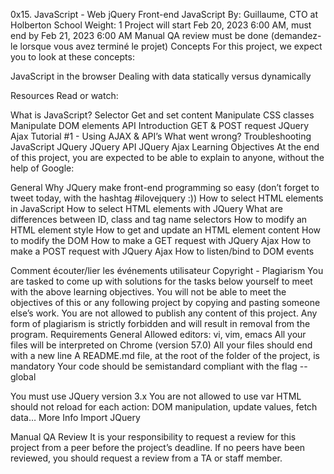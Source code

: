 0x15. JavaScript - Web jQuery Front-end JavaScript By: Guillaume, CTO at Holberton School Weight: 1 Project will start Feb 20, 2023 6:00 AM, must end by Feb 21, 2023 6:00 AM Manual QA review must be done (demandez-le lorsque vous avez terminé le projet) Concepts For this project, we expect you to look at these concepts:

JavaScript in the browser Dealing with data statically versus dynamically

Resources Read or watch:

What is JavaScript? Selector Get and set content Manipulate CSS classes Manipulate DOM elements API Introduction GET & POST request JQuery Ajax Tutorial #1 - Using AJAX & API’s What went wrong? Troubleshooting JavaScript JQuery JQuery API JQuery Ajax Learning Objectives At the end of this project, you are expected to be able to explain to anyone, without the help of Google:

General Why JQuery make front-end programming so easy (don’t forget to tweet today, with the hashtag #ilovejquery :)) How to select HTML elements in JavaScript How to select HTML elements with JQuery What are differences between ID, class and tag name selectors How to modify an HTML element style How to get and update an HTML element content How to modify the DOM How to make a GET request with JQuery Ajax How to make a POST request with JQuery Ajax How to listen/bind to DOM events

Comment écouter/lier les événements utilisateur Copyright - Plagiarism You are tasked to come up with solutions for the tasks below yourself to meet with the above learning objectives. You will not be able to meet the objectives of this or any following project by copying and pasting someone else’s work. You are not allowed to publish any content of this project. Any form of plagiarism is strictly forbidden and will result in removal from the program. Requirements General Allowed editors: vi, vim, emacs All your files will be interpreted on Chrome (version 57.0) All your files should end with a new line A README.md file, at the root of the folder of the project, is mandatory Your code should be semistandard compliant with the flag --global 

You must use JQuery version 3.x You are not allowed to use var HTML should not reload for each action: DOM manipulation, update values, fetch data… More Info Import JQuery
<script src="https://code.jquery.com/jquery-3.2.1.min.js"></script>
Manual QA Review It is your responsibility to request a review for this project from a peer before the project’s deadline. If no peers have been reviewed, you should request a review from a TA or staff member.
